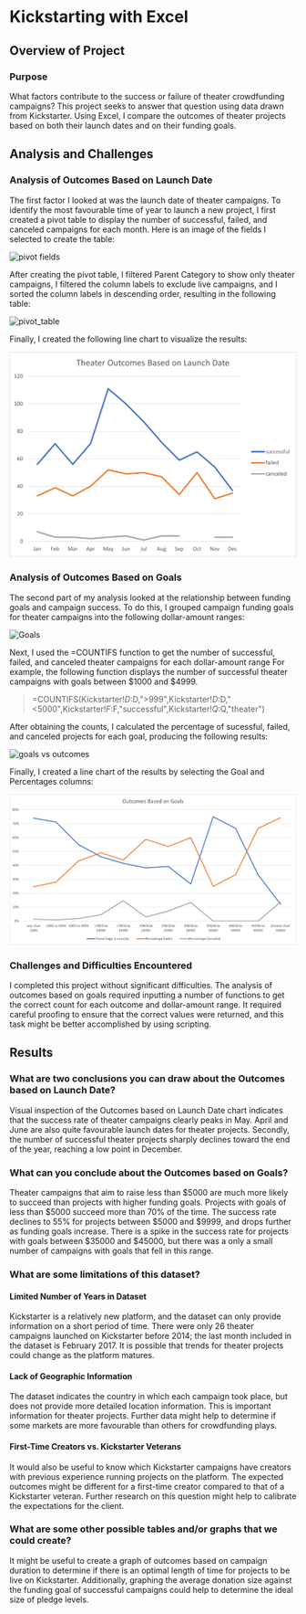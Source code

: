# Kickstarting with Excel

## Overview of Project

### Purpose

What factors contribute to the success or failure of theater crowdfunding campaigns? This project seeks to answer that question using data drawn from Kickstarter. Using Excel, I compare the outcomes of theater projects based on both their launch dates and on their funding goals.

## Analysis and Challenges

### Analysis of Outcomes Based on Launch Date

The first factor I looked at was the launch date of theater campaigns. To identify the most favourable time of year to launch a new project, I first created a pivot table to display the number of successful, failed, and canceled campaigns for each month. Here is an image of the fields I selected to create the table:

![pivot fields](https://user-images.githubusercontent.com/79542537/110250321-b5d5e980-7f48-11eb-823d-cd340a9cd32e.png)

After creating the pivot table, I filtered Parent Category to show only theater campaigns, I filtered the column labels to exclude live campaigns, and I sorted the column labels in descending order, resulting in the following table:

![pivot_table](https://user-images.githubusercontent.com/79542537/110251237-a60cd400-7f4d-11eb-9c39-3d8986d6e20f.PNG)

Finally, I created the following line chart to visualize the results:

![Line chart](resources/Theater_Outcomes_vs_Launch.png)
### Analysis of Outcomes Based on Goals

The second part of my analysis looked at the relationship between funding goals and campaign success. To do this, I grouped campaign funding goals for theater campaigns into the following dollar-amount ranges:

![Goals](https://user-images.githubusercontent.com/79542537/110251439-6c889880-7f4e-11eb-8a54-670383e4f1c0.jpg)

Next, I used the =COUNTIFS function to get the number of successful, failed, and canceled theater campaigns for each dollar-amount range
For example, the following function displays the number of successful theater campaigns with goals between $1000 and $4999.

>=COUNTIFS(Kickstarter!$D:$D,">999",Kickstarter!$D:$D,"<5000",Kickstarter!$F:$F,"successful",Kickstarter!$Q:$Q,"theater")
>
After obtaining the counts, I calculated the percentage of sucessful, failed, and canceled projects for each goal, producing the following results:

![goals vs outcomes](https://user-images.githubusercontent.com/79542537/110251841-832fef00-7f50-11eb-81ae-87ae171b11c2.png)

Finally, I created a line chart of the results by selecting the Goal and Percentages columns:

![line chart](resources/Outcomes_vs_Goals.png)

### Challenges and Difficulties Encountered

I completed this project without significant difficulties. The analysis of outcomes based on goals required inputting a number of functions to get the correct count for each outcome and dollar-amount range. It required careful proofing to ensure that the correct values were returned, and this task might be better accomplished by using scripting.

## Results

### What are two conclusions you can draw about the Outcomes based on Launch Date?

Visual inspection of the Outcomes based on Launch Date chart indicates that the success rate of theater campaigns clearly peaks in May. April and June are also quite favourable launch dates for theater projects. Secondly, the number of successful theater projects sharply declines toward the end of the year, reaching a low point in December.

### What can you conclude about the Outcomes based on Goals?

Theater campaigns that aim to raise less than $5000 are much more likely to succeed than projects with higher funding goals. Projects with goals of less than $5000 succeed more than 70% of the time. The success rate declines to 55% for projects between $5000 and $9999, and drops further as funding goals increase. There is a spike in the success rate for projects with goals between $35000 and $45000, but there was a only a small number of campaigns with goals that fell in this range.

### What are some limitations of this dataset?

#### Limited Number of Years in Dataset
Kickstarter is a relatively new platform, and the dataset can only provide information on a short period of time. There were only 26 theater campaigns launched on Kickstarter before 2014; the last month included in the dataset is February 2017. It is possible that trends for theater projects could change as the platform matures.

#### Lack of Geographic Information
The dataset indicates the country in which each campaign took place, but does not provide more detailed location information. This is important information for theater projects. Further data might help to determine if some markets are more favourable than others for crowdfunding plays.

#### First-Time Creators vs. Kickstarter Veterans
It would also be useful to know which Kickstarter campaigns have creators with previous experience running projects on the platform. The expected outcomes might be different for a first-time creator compared to that of a Kickstarter veteran. Further research on this question might help to calibrate the expectations for the client. 

### What are some other possible tables and/or graphs that we could create?

It might be useful to create a graph of outcomes based on campaign duration to determine if there is an optimal length of time for projects to be live on Kickstarter. Additionally, graphing the average donation size against the funding goal of successful campaigns could help to determine the ideal size of pledge levels. 
